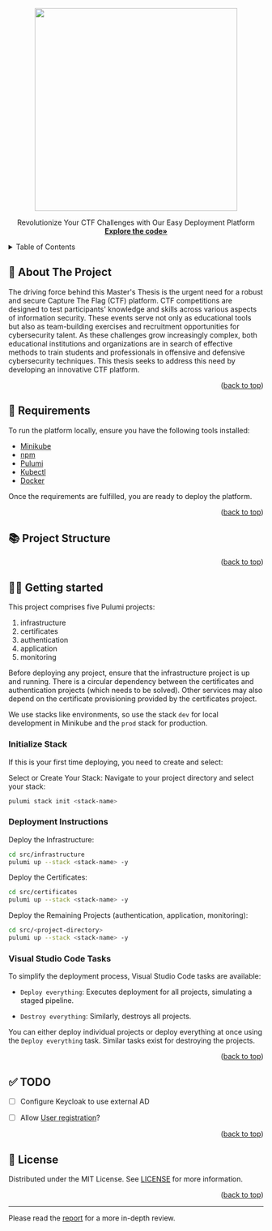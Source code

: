 <a name="readme-top"></a>
<p align="center">
<a href="https://odin.sdu.dk/sitecore/index.php?a=fagbesk&id=83401&lang=en&listid=">
<img src="https://www.sdu.dk/-/media/files/nyheder/logoer/sdu_black_rgb_png.png" width="400" style="padding-bottom: 1em;">
</a>
<br />
Revolutionize Your CTF Challenges with Our Easy Deployment Platform
<br />
<a href="https://github.com/KianBankeLarsen/CTF-Platform"><strong>Explore the code»</strong></a>
</p>

<details>
  <summary>Table of Contents</summary>
  <ol>
    <li>
      <a href="#introduction">👋 About The Project</a>
    </li>
    <li>
      <a href="#requirements">🧐 Requirements</a>
    </li>
    <li>
      <a href="#project-structure">📚 Project Structure</a>
    </li>
    <li>
      <a href="#getting-started">👷‍♂️ Getting Started</a>
    </li>
    <li>
        <a href="#todo">✅ TODO</a>
    </li>
    <li>
        <a href="#license">📜 License</a>
    </li>
  </ol>
</details>

<a name="introduction"></a>
## 👋 About The Project
The driving force behind this Master's Thesis is the urgent need for a robust and secure Capture The Flag (CTF) platform. CTF competitions are designed to test participants' knowledge and skills across various aspects of information security. These events serve not only as educational tools but also as team-building exercises and recruitment opportunities for cybersecurity talent. As these challenges grow increasingly complex, both educational institutions and organizations are in search of effective methods to train students and professionals in offensive and defensive cybersecurity techniques. This thesis seeks to address this need by developing an innovative CTF platform.

<p align="right">(<a href="#readme-top">back to top</a>)</p>

<a name="requirements"></a>
## 🧐 Requirements
To run the platform locally, ensure you have the following tools installed:
* [Minikube](https://minikube.sigs.k8s.io/docs/start/?arch=%2Flinux%2Fx86-64%2Fstable%2Fdebian+package)
* [npm](https://www.npmjs.com/)
* [Pulumi](https://www.pulumi.com/docs/install/)
* [Kubectl](https://kubernetes.io/docs/tasks/tools/install-kubectl-linux/)
* [Docker](https://www.docker.com/)

Once the requirements are fulfilled, you are ready to deploy the platform.

<p align="right">(<a href="#readme-top">back to top</a>)</p>

<a name="project-structure"></a>
## 📚 Project Structure

<p align="right">(<a href="#readme-top">back to top</a>)</p>

<a name="getting-started"></a>
## 👷‍♂️ Getting started
This project comprises five Pulumi projects:

1. infrastructure
2. certificates
3. authentication
4. application
5. monitoring

Before deploying any project, ensure that the infrastructure project is up and running. There is a circular dependency between the certificates and authentication projects (which needs to be solved). Other services may also depend on the certificate provisioning provided by the certificates project.

We use stacks like environments, so use the stack `dev` for local development in Minikube and the `prod` stack for production.

### Initialize Stack

If this is your first time deploying, you need to create and select:

Select or Create Your Stack: Navigate to your project directory and select your stack:

```bash
pulumi stack init <stack-name>
```

### Deployment Instructions
Deploy the Infrastructure:

```bash
cd src/infrastructure
pulumi up --stack <stack-name> -y
```

Deploy the Certificates:

```bash
cd src/certificates
pulumi up --stack <stack-name> -y
```

Deploy the Remaining Projects (authentication, application, monitoring):

```bash
cd src/<project-directory>
pulumi up --stack <stack-name> -y
```

### Visual Studio Code Tasks
To simplify the deployment process, Visual Studio Code tasks are available:

* `Deploy everything`: Executes deployment for all projects, simulating a staged pipeline.

* `Destroy everything`: Similarly, destroys all projects.

You can either deploy individual projects or deploy everything at once using the `Deploy everything` task. Similar tasks exist for destroying the projects.

<p align="right">(<a href="#readme-top">back to top</a>)</p>

<a name="todo"></a>
## ✅ TODO
- [ ] Configure Keycloak to use external AD
- [ ] Allow [User registration](https://localhost/keycloak/realms/ctf/account/#/register)?


<p align="right">(<a href="#readme-top">back to top</a>)</p>

<a name="license"></a>
## 📜 License

Distributed under the MIT License. See [LICENSE](./LICENSE) for more information.

<p align="right">(<a href="#readme-top">back to top</a>)</p>

---

Please read the [report](report/main.tex) for a more in-depth review.